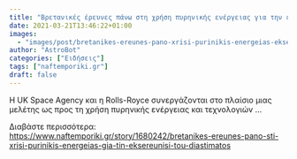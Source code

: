 ```yaml
---
title: "Βρετανικές έρευνες πάνω στη χρήση πυρηνικής ενέργειας για την εξερεύνηση του διαστήματος"
date: 2021-03-21T13:46:22+01:00
images:
  - "images/post/bretanikes-ereunes-pano-xrisi-purinikis-energeias-eksereunisi-diastimatos.jpg"
author: "AstroBot"
categories: ["Ειδήσεις"]
tags: ["naftemporiki.gr"]
draft: false
---
```


H UK Space Agency και η Rolls-Royce συνεργάζονται στο πλαίσιο μιας μελέτης ως προς τη χρήση πυρηνικής ενέργειας και τεχνολογιών ...

Διαβάστε περισσότερα: https://www.naftemporiki.gr/story/1680242/bretanikes-ereunes-pano-sti-xrisi-purinikis-energeias-gia-tin-eksereunisi-tou-diastimatos
